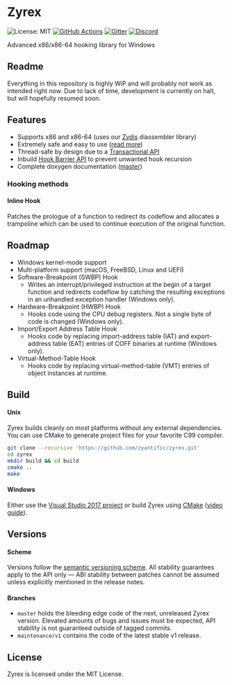 # Zyrex

<img src="https://img.shields.io/badge/License-MIT-blue.svg" alt="License: MIT">
<a href="https://github.com/zyantific/zyrex/actions"><img src="https://github.com/zyantific/zyan-hook-engine/workflows/GitHub%20Actions%20CI/badge.svg" alt="GitHub Actions"></a>
<a href="https://gitter.im/zyantific/zydis?utm_source=badge&utm_medium=badge&utm_campaign=pr-badge&utm_content=body_badge"><img src="https://badges.gitter.im/zyantific/zyan-disassembler-engine.svg" alt="Gitter"></a>
<a href="https://discord.zyantific.com/"><img src="https://img.shields.io/discord/390136917779415060.svg?logo=discord&label=Discord" alt="Discord"></a>

Advanced x86/x86-64 hooking library for Windows

## Readme

Everything in this repository is highly WiP and will probably not work as intended right now. Due to lack of time, development is currently on halt, but will hopefully resumed soon.

## Features

- Supports x86 and x86-64 (uses our [Zydis](https://github.com/zyantific/zydis) diassembler library)
- Extremely safe and easy to use ([read more](./doc/Safety.md))
- Thread-safe by design due to a [Transactional API](./doc/Transaction.md)
- Inbuild [Hook Barrier API](./doc/Barrier.md) to prevent unwanted hook recursion
- Complete doxygen documentation ([master](insert_link_here))

### Hooking methods

#### Inline Hook

Patches the prologue of a function to redirect its codeflow and allocates a trampoline which can be used to continue execution of the original function.

## Roadmap

- Windows kernel-mode support
- Multi-platform support (macOS, FreeBSD, Linux and UEFI)
- Software-Breakpoint (SWBP) Hook
  - Writes an interrupt/privileged instruction at the begin of a target function and redirects codeflow by catching the resulting exceptions in an unhandled exception handler (Windows only).
- Hardware-Breakpoint (HWBP) Hook
  - Hooks code using the CPU debug registers. Not a single byte of code is changed (Windows only).
- Import/Export Address Table Hook
  - Hooks code by replacing import-address table (IAT) and export-address table (EAT) entries of COFF binaries at runtime (Windows only).
- Virtual-Method-Table Hook
  - Hooks code by replacing virtual-method-table (VMT) entries of object instances at runtime.

## Build

#### Unix

Zyrex builds cleanly on most platforms without any external dependencies. You can use CMake to generate project files for your favorite C99 compiler.

```bash
git clone --recursive 'https://github.com/zyantific/zyrex.git'
cd zyrex
mkdir build && cd build
cmake ..
make
```

#### Windows

Either use the [Visual Studio 2017 project](./msvc/) or build Zyrex using [CMake](https://cmake.org/download/) ([video guide](https://www.youtube.com/watch?v=fywLDK1OAtQ)).

## Versions

#### Scheme

Versions follow the [semantic versioning scheme](https://semver.org/). All stability guarantees apply to the API only — ABI stability between patches cannot be assumed unless explicitly mentioned in the release notes.

#### Branches

- `master` holds the bleeding edge code of the next, unreleased Zyrex version. Elevated amounts of bugs and issues must be expected, API stability is not guaranteed outside of tagged commits.
- `maintenance/v1` contains the code of the latest stable v1 release.

## License

Zyrex is licensed under the MIT License.
